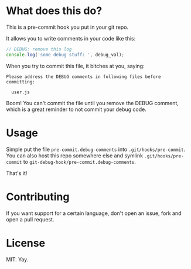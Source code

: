 # What does this do?

This is a pre-commit hook you put in your git repo.

It allows you to write comments in your code like this:

```javascript
// DEBUG: remove this log
console.log('some debug stuff: ', debug_val);
```

When you try to commit this file, it bitches at you, saying:

```
Please address the DEBUG comments in following files before committing:

  user.js
```

Boom! You can't commit the file until you remove the DEBUG comment, which is a
great reminder to not commit your debug code.

# Usage

Simple put the file `pre-commit.debug-comments` into `.git/hooks/pre-commit`.
You can also host this repo somewhere else and symlink `.git/hooks/pre-commit`
to `git-debug-hook/pre-commit.debug-comments`.

That's it!

# Contributing

If you want support for a certain language, don't open an issue, fork and open
a pull request.

# License

MIT. Yay.

